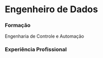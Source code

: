 # Engenheiro de Dados

### Formação
Engenharia de Controle e Automação

### Experiência Profissional
